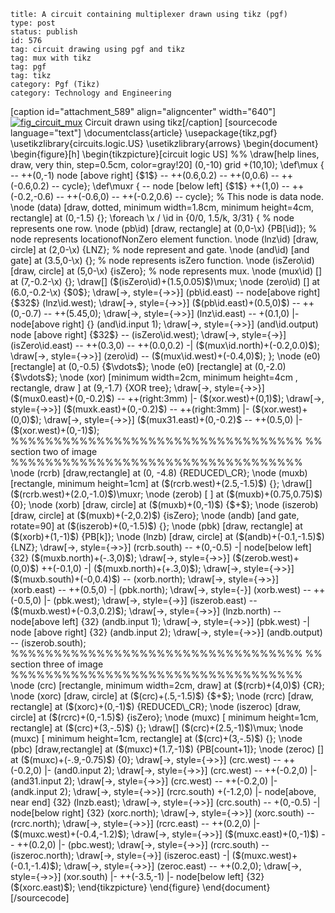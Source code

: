 ~~~~ 
title: A circuit containing multiplexer drawn using tikz (pgf)
type: post
status: publish
id: 576
tag: circuit drawing using pgf and tikz
tag: mux with tikz
tag: pgf
tag: tikz
category: Pgf (Tikz)
category: Technology and Engineering
~~~~

[caption id="attachment\_589" align="aligncenter"
width="640"][![](http://dilawarnotes.files.wordpress.com/2012/07/fig_circuit_mux.jpg "fig_circuit_mux")](http://dilawarnotes.files.wordpress.com/2012/07/fig_circuit_mux.jpg)
Circuit drawn using tikz[/caption] [sourcecode language="text"]
\\documentclass{article} \\usepackage{tikz,pgf}
\\usetikzlibrary{circuits.logic.US} \\usetikzlibrary{arrows}
\\begin{document} \\begin{figure}[h] \\begin{tikzpicture}[circuit logic
US] %% \\draw[help lines, draw, very thin, step=0.5cm, color=gray!20]
(0,-10) grid +(10,10); \\def\\mux { -- ++(0,-1) node [above right]
{\$1\$} -- ++(0.6,0.2) -- ++(0,0.6) -- ++(-0.6,0.2) -- cycle};
\\def\\muxr { -- node [below left] {\$1\$} ++(1,0) -- ++(-0.2,-0.6) --
++(-0.6,0) -- ++(-0.2,0.6) -- cycle}; % This node is data node. \\node
(data) [draw, dotted, minimum width=1.8cm, minimum height=4cm,
rectangle] at (0,-1.5) {}; \\foreach \\x / \\id in {0/0, 1.5/k, 3/31} {
% node represents one row. \\node (pb\\id) [draw, rectangle] at
(0,0-\\x) {PB[\\id]}; % node represents locationofNonZero element
function. \\node (lnz\\id) [draw, circle] at (2,0-\\x) {LNZ}; % node
represent and gate. \\node (and\\id) [and gate] at (3.5,0-\\x) {}; %
node represents isZero function. \\node (isZero\\id) [draw, circle] at
(5,0-\\x) {isZero}; % node represents mux. \\node (mux\\id) [] at
(7,-0.2-\\x) {}; \\draw[] (\$(isZero\\id)+(1.5,0.05)\$)\\mux; \\node
(zero\\id) [] at (6.0,-0.2-\\x) {\$0\$}; \\draw[-\>, style={-\>\>}]
(pb\\id.east) -- node[above right] {\$32\$} (lnz\\id.west); \\draw[-\>,
style={-\>\>}] (\$(pb\\id.east)+(0.5,0)\$) -- ++(0,-0.7) -- ++(5.45,0);
\\draw[-\>, style={-\>\>}] (lnz\\id.east) -- +(0.1,0) |- node[above
right] {} (and\\id.input 1); \\draw[-\>, style={-\>\>}] (and\\id.output)
node [above right] {\$32\$} -- (isZero\\id.west); \\draw[-\>,
style={-\>}] (isZero\\id.east) -- ++(0.3,0) -- ++(0.0,0.2) -|
(\$(mux\\id.north)+(-0.2,0.0)\$); \\draw[-\>, style={-\>\>}] (zero\\id)
-- (\$(mux\\id.west)+(-0.4,0)\$); }; \\node (e0) [rectangle] at (0,-0.5)
{\$\\vdots\$}; \\node (e0) [rectangle] at (0,-2.0) {\$\\vdots\$}; \\node
(xor) [minimum width=2cm, minimum height=4cm , rectangle, draw ] at
(9,-1.7) {XOR tree}; \\draw[-\>, style={-\>\>}]
(\$(mux0.east)+(0,-0.2)\$) -- ++(right:3mm) |- (\$(xor.west)+(0,1)\$);
\\draw[-\>, style={-\>\>}] (\$(muxk.east)+(0,-0.2)\$) -- ++(right:3mm)
|- (\$(xor.west)+(0,0)\$); \\draw[-\>, style={-\>\>}]
(\$(mux31.east)+(0,-0.2)\$ -- ++(0.5,0) |- (\$(xor.west)+(0,-1)\$);
%%%%%%%%%%%%%%%%%%%%%%%%%%%%%%%%%% %% section two of image
%%%%%%%%%%%%%%%%%%%%%%%%%%%%%%%%%% \\node (rcrb) [draw,rectangle] at (0,
-4.8) {REDUCED\\\_CR}; \\node (muxb) [rectangle, minimum height=1cm] at
(\$(rcrb.west)+(2.5,-1.5)\$) {}; \\draw[]
(\$(rcrb.west)+(2.0,-1.0)\$)\\muxr; \\node (zerob) [ ] at
(\$(muxb)+(0.75,0.75)\$) {0}; \\node (xorb) [draw, circle] at
(\$(muxb)+(0,-1)\$) {\$+\$}; \\node (iszerob) [draw, circle] at
(\$(muxb)+(-2,0.2)\$) {isZero}; \\node (andb) [and gate, rotate=90] at
(\$(iszerob)+(0,-1.5)\$) {}; \\node (pbk) [draw, rectangle] at
(\$(xorb)+(1,-1)\$) {PB[k]}; \\node (lnzb) [draw, circle] at
(\$(andb)+(-0.1,-1.5)\$) {LNZ}; \\draw[-\>, style={-\>\>}] (rcrb.south)
-- +(0,-0.5) -| node[below left]{32} (\$(muxb.north)+(-.3,0)\$);
\\draw[-\>, style={-\>\>}] (\$(zerob.west)+(0,0)\$) ++(-0.1,0) -|
(\$(muxb.north)+(+.3,0)\$); \\draw[-\>, style={-\>\>}]
(\$(muxb.south)+(-0,0.4)\$) -- (xorb.north); \\draw[-\>, style={-\>\>}]
(xorb.east) -- ++(0.5,0) -| (pbk.north); \\draw[-\>, style={-}]
(xorb.west) -- ++(-0.5,0) |- (pbk.west); \\draw[-\>, style={-\>}]
(iszerob.east) -- (\$(muxb.west)+(-0.3,0.2)\$); \\draw[-\>,
style={-\>\>}] (lnzb.north) -- node[above left] {32} (andb.input 1);
\\draw[-\>, style={-\>\>}] (pbk.west) -| node [above right] {32}
(andb.input 2); \\draw[-\>, style={-\>\>}] (andb.output) --
(iszerob.south); %%%%%%%%%%%%%%%%%%%%%%%%%%%%%%%%%% %% section three of
image %%%%%%%%%%%%%%%%%%%%%%%%%%%%%%%%%% \\node (crc) [rectangle,
minimum width=2cm, draw] at (\$(rcrb)+(4,0)\$) {CR}; \\node (xorc)
[draw, circle] at (\$(crc)+(.5,-1.5)\$) {\$+\$}; \\node (rcrc) [draw,
rectangle] at (\$(xorc)+(0,-1)\$) {REDUCED\\\_CR}; \\node (iszeroc)
[draw, circle] at (\$(rcrc)+(0,-1.5)\$) {isZero}; \\node (muxc) [
minimum height=1cm, rectangle] at (\$(crc)+(3,-.5)\$) {}; \\draw[]
(\$(crc)+(2.5,-1)\$)\\mux; \\node (muxc) [ minimum height=1cm,
rectangle] at (\$(crc)+(3,-.5)\$) {}; \\node (pbc) [draw,rectangle] at
(\$(muxc)+(1.7,-1)\$) {PB[count+1]}; \\node (zeroc) [] at
(\$(muxc)+(-.9,-0.75)\$) {0}; \\draw[-\>, style={-\>\>}] (crc.west) --
++(-0.2,0) |- (and0.input 2); \\draw[-\>, style={-\>\>}] (crc.west) --
++(-0.2,0) |- (and31.input 2); \\draw[-\>, style={-\>\>}] (crc.west) --
++(-0.2,0) |- (andk.input 2); \\draw[-\>, style={-\>\>}] (rcrc.south)
+(-1.2,0) |- node[above, near end] {32} (lnzb.east); \\draw[-\>,
style={-\>\>}] (crc.south) -- +(0,-0.5) -| node[below right] {32}
(xorc.north); \\draw[-\>, style={-\>\>}] (xorc.south) -- (rcrc.north);
\\draw[-\>, style={-\>\>}] (rcrc.east) -- ++(0.2,0) |-
(\$(muxc.west)+(-0.4,-1.2)\$); \\draw[-\>, style={-\>\>}]
(\$(muxc.east)+(0,-1)\$) -- ++(0.2,0) |- (pbc.west); \\draw[-\>,
style={-\>\>}] (rcrc.south) -- (iszeroc.north); \\draw[-\>, style={-\>}]
(iszeroc.east) -| (\$(muxc.west)+(-0.1,-1.4)\$); \\draw[-\>,
style={-\>\>}] (zeroc.east) -- ++(0.2,0); \\draw[-\>, style={-\>\>}]
(xor.south) |- ++(-3.5,-1) |- node[below left] {32} (\$(xorc.east)\$);
\\end{tikzpicture} \\end{figure} \\end{document} [/sourcecode]
